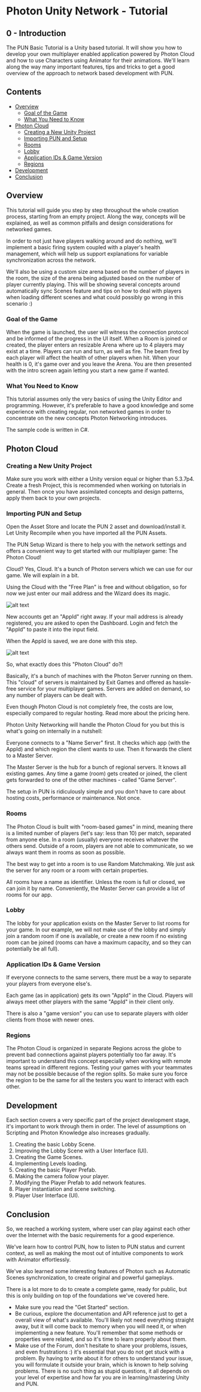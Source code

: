 # **Photon Unity Network - Tutorial**

## **0 - Introduction**

The PUN Basic Tutorial is a Unity based tutorial. It will show you how to develop your own multiplayer enabled application powered by Photon Cloud and how to use Characters using Animator for their animations. We'll learn along the way many important features, tips and tricks to get a good overview of the approach to network based development with PUN.

## **Contents**

* [Overview](#Overview)
  * [Goal of the Game](#Goal-of-the-Game)
  * [What You Need to Know](#What-You-Need-to-Know)
* [Photon Cloud](#Photon-Cloud)
  * [Creating a New Unity Project](#Creating-a-New-Unity-Project)
  * [Importing PUN and Setup](Importing-PUN-and-Setup)
  * [Rooms](#Rooms)
  * [Lobby](#Lobby)
  * [Application IDs & Game Version](#Application-IDs-&-Game-Version)
  * [Regions](#Regions)
* [Development](Development)
* [Conclusion](Conclusion)

## **Overview**

This tutorial will guide you step by step throughout the whole creation process, starting from an empty project. Along the way, concepts will be explained, as well as common pitfalls and design considerations for networked games.

In order to not just have players walking around and do nothing, we'll implement a basic firing system coupled with a player's health management, which will help us support explanations for variable synchronization across the network.

We'll also be using a custom size arena based on the number of players in the room, the size of the arena being adjusted based on the number of player currently playing. This will be showing several concepts around automatically sync Scenes feature and tips on how to deal with players when loading different scenes and what could possibly go wrong in this scenario :)

### **Goal of the Game**

When the game is launched, the user will witness the connection protocol and be informed of the progress in the UI itself. When a Room is joined or created, the player enters an resizable Arena where up to 4 players may exist at a time. Players can run and turn, as well as fire. The beam fired by each player will affect the health of other players when hit. When your health is 0, it's game over and you leave the Arena. You are then presented with the intro screen again letting you start a new game if wanted.

### **What You Need to Know**

This tutorial assumes only the very basics of using the Unity Editor and programming. However, it's preferable to have a good knowledge and some experience with creating regular, non networked games in order to concentrate on the new concepts Photon Networking introduces.

The sample code is written in C#.

## **Photon Cloud**

### **Creating a New Unity Project**

Make sure you work with either a Unity version equal or higher than 5.3.7p4. Create a fresh Project, this is recommended when working on tutorials in general. Then once you have assimilated concepts and design patterns, apply them back to your own projects.

### **Importing PUN and Setup**

Open the Asset Store and locate the PUN 2 asset and download/install it. Let Unity Recompile when you have imported all the PUN Assets.

The PUN Setup Wizard is there to help you with the network settings and offers a convenient way to get started with our multiplayer game: The Photon Cloud!

Cloud? Yes, Cloud. It's a bunch of Photon servers which we can use for our game. We will explain in a bit.

Using the Cloud with the "Free Plan" is free and without obligation, so for now we just enter our mail address and the Wizard does its magic.

![alt text](./img/00_01.png "Photon Cloud Screen Shot: Cloud Registration")

New accounts get an "AppId" right away. If your mail address is already registered, you are asked to open the Dashboard. Login and fetch the "AppId" to paste it into the input field.

When the AppId is saved, we are done with this step.

![alt text](./img/00_02.png "Photon Cloud")

So, what exactly does this "Photon Cloud" do?!

Basically, it's a bunch of machines with the Photon Server running on them. This "cloud" of servers is maintained by Exit Games and offered as hassle-free service for your multiplayer games. Servers are added on demand, so any number of players can be dealt with.

Even though Photon Cloud is not completely free, the costs are low, especially compared to regular hosting. Read more about the pricing here.

Photon Unity Networking will handle the Photon Cloud for you but this is what's going on internally in a nutshell:

Everyone connects to a "Name Server" first. It checks which app (with the AppId) and which region the client wants to use. Then it forwards the client to a Master Server.

The Master Server is the hub for a bunch of regional servers. It knows all existing games. Any time a game (room) gets created or joined, the client gets forwarded to one of the other machines - called "Game Server".

The setup in PUN is ridiculously simple and you don't have to care about hosting costs, performance or maintenance. Not once.

### **Rooms**

The Photon Cloud is built with "room-based games" in mind, meaning there is a limited number of players (let's say: less than 10) per match, separated from anyone else. In a room (usually) everyone receives whatever the others send. Outside of a room, players are not able to communicate, so we always want them in rooms as soon as possible.

The best way to get into a room is to use Random Matchmaking. We just ask the server for any room or a room with certain properties.

All rooms have a name as identifier. Unless the room is full or closed, we can join it by name. Conveniently, the Master Server can provide a list of rooms for our app.

### **Lobby**

The lobby for your application exists on the Master Server to list rooms for your game. In our example, we will not make use of the lobby and simply join a random room if one is available, or create a new room if no existing room can be joined (rooms can have a maximum capacity, and so they can potentially be all full).

### **Application IDs & Game Version**

If everyone connects to the same servers, there must be a way to separate your players from everyone else's.

Each game (as in application) gets its own "AppId" in the Cloud. Players will always meet other players with the same "AppId" in their client only.

There is also a "game version" you can use to separate players with older clients from those with newer ones.

### **Regions**

The Photon Cloud is organized in separate Regions across the globe to prevent bad connections against players potentially too far away. It's important to understand this concept especially when working with remote teams spread in different regions. Testing your games with your teammates may not be possible because of the region splits. So make sure you force the region to be the same for all the testers you want to interact with each other.

## **Development**

Each section covers a very specific part of the project development stage, it's important to work through them in order.
The level of assumptions on Scripting and Photon Knowledge also increases gradually.

1. Creating the basic Lobby Scene.
2. Improving the Lobby Scene with a User Interface (UI).
3. Creating the Game Scenes.
4. Implementing Levels loading.
5. Creating the basic Player Prefab.
6. Making the camera follow your player.
7. Modifying the Player Prefab to add network features.
8. Player instantiation and scene switching.
9. Player User Interface (UI).

## **Conclusion**

So, we reached a working system, where user can play against each other over the Internet with the basic requirements for a good experience.

We've learn how to control PUN, how to listen to PUN status and current context, as well as making the most out of intuitive components to work with Animator effortlessly.

We've also learned some interesting features of Photon such as Automatic Scenes synchronization, to create original and powerful gameplays.

There is a lot more to do to create a complete game, ready for public, but this is only building on top of the foundations we've covered here.

* Make sure you read the "Get Started" section.
* Be curious, explore the documentation and API reference just to get a overall view of what's available. You'll likely not need everything straight away, but it will come back to memory when you will need it, or when implementing a new feature. You'll remember that some methods or properties were related, and so it's time to learn properly about them.
* Make use of the Forum, don't hesitate to share your problems, issues, and even frustrations :) it's essential that you do not get stuck with a problem. By having to write about it for others to understand your issue, you will formulate it outside your brain, which is known to help solving problems. There is no such thing as stupid questions, it all depends on your level of expertise and how far you are in learning/mastering Unity and PUN.
